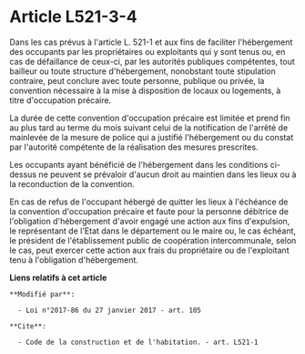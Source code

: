 # Article L521-3-4

Dans les cas prévus à l'article L. 521-1 et aux fins de faciliter l'hébergement des occupants par les propriétaires ou
exploitants qui y sont tenus ou, en cas de défaillance de ceux-ci, par les autorités publiques compétentes, tout bailleur ou
toute structure d'hébergement, nonobstant toute stipulation contraire, peut conclure avec toute personne, publique ou privée,
la convention nécessaire à la mise à disposition de locaux ou logements, à titre d'occupation précaire. 

La durée de cette convention d'occupation précaire est limitée et prend fin au plus tard au terme du mois suivant celui de la
notification de l'arrêté de mainlevée de la mesure de police qui a justifié l'hébergement ou du constat par l'autorité
compétente de la réalisation des mesures prescrites. 

Les occupants ayant bénéficié de l'hébergement dans les conditions ci-dessus ne peuvent se prévaloir d'aucun droit au
maintien dans les lieux ou à la reconduction de la convention. 

En cas de refus de l'occupant hébergé de quitter les lieux à l'échéance de la convention d'occupation précaire et faute pour
la personne débitrice de l'obligation d'hébergement d'avoir engagé une action aux fins d'expulsion, le représentant de l'Etat
dans le département ou le maire ou, le cas échéant, le président de l'établissement public de coopération intercommunale,
selon le cas, peut exercer cette action aux frais du propriétaire ou de l'exploitant tenu à l'obligation d'hébergement.

**Liens relatifs à cet article**

	**Modifié par**:

	  - Loi n°2017-86 du 27 janvier 2017 - art. 105

	**Cite**:

	  - Code de la construction et de l'habitation. - art. L521-1
